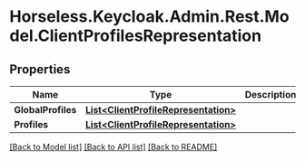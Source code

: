 # Horseless.Keycloak.Admin.Rest.Model.ClientProfilesRepresentation

## Properties

Name | Type | Description | Notes
------------ | ------------- | ------------- | -------------
**GlobalProfiles** | [**List&lt;ClientProfileRepresentation&gt;**](ClientProfileRepresentation.md) |  | [optional] 
**Profiles** | [**List&lt;ClientProfileRepresentation&gt;**](ClientProfileRepresentation.md) |  | [optional] 

[[Back to Model list]](../README.md#documentation-for-models) [[Back to API list]](../README.md#documentation-for-api-endpoints) [[Back to README]](../README.md)

